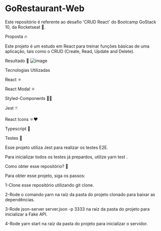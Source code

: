 # GoRestaurant-Web

Este repositório é referente ao desafio 'CRUD React' do Bootcamp GoStack 10, da Rocketseat 🚀.


Proposta 🔥

Este projeto é um estudo em React para treinar funções básicas de uma aplicação, tais como o CRUD (Create, Read, Update and Delete). 


Resultado 🚀
![image](https://user-images.githubusercontent.com/59238443/165102013-5f746ff8-947e-482b-bccf-5b0f0dfd119e.png)


Tecnologias Utilizadas 

React ⚛️

React Modal ⚛️

Styled-Components 💅🏻

Jest 🃏

React Icons ⚛️❤️

Typescript 🦕



Testes 🧪


Esse projeto utiliza Jest para realizar os testes E2E. 

Para inicializar todos os testes já prepardos, utilize yarn test .



Como obter esse repositório? 🤔

Para obter esse projeto, siga os passos:

1-Clone esse repositório utilizando git clone.

2-Rode o comando yarn na raíz da pasta do projeto clonado para baixar as dependências.

3-Rode json-server server.json -p 3333 na raíz da pasta do projeto para inicializar a Fake API.

4-Rode yarn start na raíz da pasta do projeto para inicializar o servidor.
